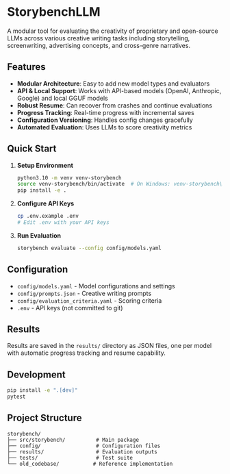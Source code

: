 # StorybenchLLM

A modular tool for evaluating the creativity of proprietary and open-source LLMs across various creative writing tasks including storytelling, screenwriting, advertising concepts, and cross-genre narratives.

## Features

- **Modular Architecture**: Easy to add new model types and evaluators
- **API & Local Support**: Works with API-based models (OpenAI, Anthropic, Google) and local GGUF models
- **Robust Resume**: Can recover from crashes and continue evaluations
- **Progress Tracking**: Real-time progress with incremental saves
- **Configuration Versioning**: Handles config changes gracefully
- **Automated Evaluation**: Uses LLMs to score creativity metrics

## Quick Start

1. **Setup Environment**
   ```bash
   python3.10 -m venv venv-storybench
   source venv-storybench/bin/activate  # On Windows: venv-storybench\Scripts\activate
   pip install -e .
   ```

2. **Configure API Keys**
   ```bash
   cp .env.example .env
   # Edit .env with your API keys
   ```

3. **Run Evaluation**
   ```bash
   storybench evaluate --config config/models.yaml
   ```

## Configuration

- `config/models.yaml` - Model configurations and settings
- `config/prompts.json` - Creative writing prompts
- `config/evaluation_criteria.yaml` - Scoring criteria
- `.env` - API keys (not committed to git)

## Results

Results are saved in the `results/` directory as JSON files, one per model with automatic progress tracking and resume capability.

## Development

```bash
pip install -e ".[dev]"
pytest
```

## Project Structure

```
storybench/
├── src/storybench/          # Main package
├── config/                  # Configuration files  
├── results/                 # Evaluation outputs
├── tests/                   # Test suite
└── old_codebase/           # Reference implementation
```
